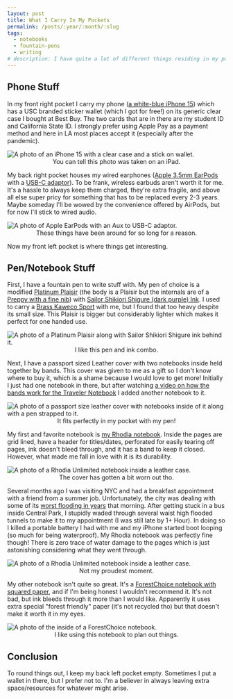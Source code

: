 ```yaml
---
layout: post
title: What I Carry In My Pockets
permalink: /posts/:year/:month/:slug
tags:
  - notebooks
  - fountain-pens
  - writing
# description: I have quite a lot of different things residing in my pockets. Here I take a look at all of them!
---
```


## Phone Stuff

In my front right pocket I carry my phone ([a white-blue iPhone 15](https://www.apple.com/shop/buy-iphone/iphone-15/6.1-inch-display-128gb-blue-unlocked)) which has a USC branded sticker wallet (which I got for free!) on its generic clear case I bought at Best Buy. The two cards that are in there are my student ID and California State ID. I strongly prefer using Apple Pay as a payment method and here in LA most places accept it (especially after the pandemic).

<picture>
    <source srcset="https://ik.imagekit.io/jlo64/www_julianlopez_net/2023-11-28-what-i-carry-in-my-pockets/_IMG_0289_rWYtnCzDE.jpg?tr=w-720,f-webp," type="image/webp">
    <img src="https://ik.imagekit.io/jlo64/www_julianlopez_net/2023-11-28-what-i-carry-in-my-pockets/_IMG_0289_rWYtnCzDE.jpg?tr=w-480" alt="A photo of an iPhone 15 with a clear case and a stick on wallet." class="blog_image" title="A photo of an iPhone 15 with a clear case and a stick on wallet.">
    <figcaption style="text-align:center">You can tell this photo was taken on an iPad.</figcaption>
 </picture>

My back right pocket houses my wired earphones ([Apple 3.5mm EarPods](https://www.apple.com/shop/product/MNHF2AM/A/earpods-35mm-headphone-plug) with a [USB-C adaptor](https://www.apple.com/shop/product/MU7E2AM/A/usb-c-to-35-mm-headphone-jack-adapter)). To be frank, wireless earbuds aren't worth it for me. It's a hassle to always keep them charged, they're extra fragile, and above all else super pricy for something that has to be replaced every 2-3 years. Maybe someday I'll be wowed by the convenience offered by AirPods, but for now I'll stick to wired audio.

<picture>
    <source srcset="https://ik.imagekit.io/jlo64/www_julianlopez_net/2023-11-28-what-i-carry-in-my-pockets/_IMG_1200_YO09keCe6.jpg?tr=w-720,f-webp," type="image/webp">
    <img src="https://ik.imagekit.io/jlo64/www_julianlopez_net/2023-11-28-what-i-carry-in-my-pockets/_IMG_1200_YO09keCe6.jpg?tr=w-480" alt="A photo of Apple EarPods with an Aux to USB-C adaptor." class="blog_image" title="A photo of Apple EarPods with an Aux to USB-C adaptor.">
    <figcaption style="text-align:center">These things have been around for so long for a reason.</figcaption>
 </picture>

Now my front left pocket is where things get interesting.

## Pen/Notebook Stuff

First, I have a fountain pen to write stuff with. My pen of choice is a modified [Platinum Plaisir](https://www.jetpens.com/Platinum-Plaisir-Fountain-Pen-Blue-03-Fine-Nib/pd/5985) (the body is a Plaisir but the internals are of a [Preppy with a fine nib](https://www.jetpens.com/Platinum-Preppy-Wa-Modern-Maki-e-Fountain-Pen-Shima-to-Tomoe-03-Fine-Nib-Limited-Edition/pd/37601)) with [Sailor Shikiori Shigure (dark purple) Ink](https://www.jetpens.com/Sailor-Shikiori-Shigure-Ink-Rain-Showers-Izayoi-no-Yume-20-ml-Bottle/pd/22562). I used to carry a [Brass Kaweco Sport](https://www.jetpens.com/Kaweco-Brass-Sport-Fountain-Pen-Fine-Nib/pd/13984) with me, but I found that too heavy despite its small size. This Plaisir is bigger but considerably lighter which makes it perfect for one handed use.

<picture>
    <source srcset="https://ik.imagekit.io/jlo64/www_julianlopez_net/2023-11-28-what-i-carry-in-my-pockets/_IMG_1201_xvqtFXJb-.jpg?tr=w-720,f-webp," type="image/webp">
    <img src="https://ik.imagekit.io/jlo64/www_julianlopez_net/2023-11-28-what-i-carry-in-my-pockets/_IMG_1201_xvqtFXJb-.jpg?tr=w-480" alt="A photo of a Platinum Plaisir along with Sailor Shikiori Shigure ink behind it." class="blog_image" title="A photo of a Platinum Plaisir along with Sailor Shikiori Shigure ink behind it.">
    <figcaption style="text-align:center">I like this pen and ink combo.</figcaption>
 </picture>

Next, I have a passport sized Leather cover with two notebooks inside held together by bands. This cover was given to me as a gift so I don't know where to buy it, which is a shame because I would love to get more! Initially I just had one notebook in there, but after watching [a video on how the bands work for the Traveler Notebook](https://youtu.be/bq0wud7wJi4?si=H-nNChbvjuQuzszf&t=130) I added another notebook to it.

<picture>
    <source srcset="https://ik.imagekit.io/jlo64/www_julianlopez_net/2023-11-28-what-i-carry-in-my-pockets/_IMG_1198_z_-SACxTD.jpg?tr=w-720,f-webp," type="image/webp">
    <img src="https://ik.imagekit.io/jlo64/www_julianlopez_net/2023-11-28-what-i-carry-in-my-pockets/_IMG_1198_z_-SACxTD.jpg?tr=w-480" alt="A photo of a passport size leather cover with notebooks inside of it along with a pen strapped to it." class="blog_image" title="A photo of a passport size leather cover with notebooks inside of it along with a pen strapped to it.">
    <figcaption style="text-align:center">It fits perfectly in my pocket with my pen!</figcaption>
 </picture>

My first and favorite notebook is [my Rhodia notebook](https://www.jetpens.com/Rhodia-Unlimited-Notebook-Pocket-3.5-x-5.5-Lined-Black/pd/10781). Inside the pages are grid lined, have a header for titles/dates, perforated for easily tearing off pages, ink doesn't bleed through, and it has a band to keep it closed.  However, what made me fall in love with it is its durability. 

<picture>
    <source srcset="https://ik.imagekit.io/jlo64/www_julianlopez_net/2023-11-28-what-i-carry-in-my-pockets/_IMG_1197_vUuLMXnjz.jpg?tr=w-720,f-webp," type="image/webp">
    <img src="https://ik.imagekit.io/jlo64/www_julianlopez_net/2023-11-28-what-i-carry-in-my-pockets/_IMG_1197_vUuLMXnjz.jpg?tr=w-480" alt="A photo of a Rhodia Unlimited notebook inside a leather case." class="blog_image" title="A photo of a Rhodia Unlimited notebook inside a leather case.">
    <figcaption style="text-align:center">The cover has gotten a bit worn out tho.</figcaption>
 </picture>

Several months ago I was visiting NYC and had a breakfast appointment with a friend from a summer job. Unfortunately, the city was dealing with some of its [worst flooding in years](https://www.bbc.com/news/live/world-us-canada-66963276) that morning. After getting stuck in a bus inside Central Park, I stupidly waded through several waist high flooded tunnels to make it to my appointment (I was still late by 1+ Hour). In doing so I killed a portable battery I had with me and my iPhone started boot looping (so much for being waterproof). My Rhodia notebook was perfectly fine though! There is zero trace of water damage to the pages which is just astonishing considering what they went through.

<picture>
    <source srcset="https://ik.imagekit.io/jlo64/www_julianlopez_net/2023-11-28-what-i-carry-in-my-pockets/_tunnel_photo_75SWjN09P.jpeg?tr=w-720,f-webp," type="image/webp">
    <img src="https://ik.imagekit.io/jlo64/www_julianlopez_net/2023-11-28-what-i-carry-in-my-pockets/_tunnel_photo_75SWjN09P.jpeg?tr=w-480" alt="A photo of a Rhodia Unlimited notebook inside a leather case." class="blog_image" title="A photo of a Rhodia Unlimited notebook inside a leather case.">
    <figcaption style="text-align:center">Not my proudest moment.</figcaption>
 </picture>

My other notebook isn't quite so great. It's a [ForestChoice notebook with squared paper](https://pencils.com/products/forestchoice-small-flex-notebook-triple-set?variant=23948024053860), and if I'm being honest I wouldn't recommend it. It's not bad, but ink bleeds through it more than I would like. Apparently it uses extra special "forest friendly" paper (it's not recycled tho) but that doesn't make it worth it in my eyes.

<picture>
    <source srcset="https://ik.imagekit.io/jlo64/www_julianlopez_net/2023-11-28-what-i-carry-in-my-pockets/_IMG_1202_LgxSuFEAPu.jpg?tr=w-720,f-webp," type="image/webp">
    <img src="https://ik.imagekit.io/jlo64/www_julianlopez_net/2023-11-28-what-i-carry-in-my-pockets/_IMG_1202_LgxSuFEAPu.jpg?tr=w-480" alt="A photo of the inside of a ForestChoice notebook." class="blog_image" title="A photo of the inside of a ForestChoice notebook.">
    <figcaption style="text-align:center">I like using this notebook to plan out things.</figcaption>
 </picture>

## Conclusion

To round things out, I keep my back left pocket empty. Sometimes I put a wallet in there, but I prefer not to. I'm a believer in always leaving extra space/resources for whatever might arise. 